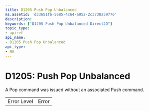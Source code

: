 ```yaml
---
title: D1205 Push Pop Unbalanced
ms.assetid: 'd33651fb-5685-4c64-a952-2c3738a59776'
description: 
keywords: ["D1205 Push Pop Unbalanced Direct2D"]
topic_type:
- apiref
api_name:
- D1205 Push Pop Unbalanced
api_type:
- NA
---
```


# D1205: Push Pop Unbalanced

A Pop command was issued without an associated Push command.



|             |       |
|-------------|-------|
| Error Level | Error |



 

 

 




